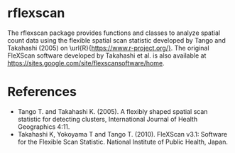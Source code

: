 # rflexscan
The rflexscan package provides functions and classes to analyze spatial count data using the flexible spatial scan statistic developed by Tango and Takahashi (2005) on \url{R}{https://www.r-project.org/}. The original FleXScan software developed by Takahashi et al. is also available at https://sites.google.com/site/flexscansoftware/home.

# References
 * Tango T. and Takahashi K. (2005). A flexibly shaped spatial scan statistic for detecting clusters, International Journal of Health Geographics 4:11.
 * Takahashi K, Yokoyama T and Tango T. (2010). FleXScan v3.1: Software for the Flexible Scan Statistic. National Institute of Public Health, Japan.
